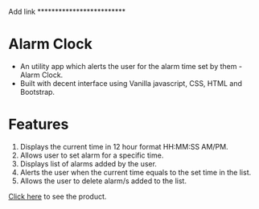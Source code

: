 
Add link ************************* 
# Alarm Clock
* An utility app which alerts the user for the alarm time set by them - Alarm Clock.
* Built with decent interface using Vanilla javascript, CSS, HTML and Bootstrap.

# Features
1. Displays the current time in 12 hour format HH:MM:SS AM/PM.
2. Allows user to set alarm for a specific time.
3. Displays list of alarms added by the user.
4. Alerts the user when the current time equals to the set time in the list.
5. Allows the user to delete alarm/s added to the list.

<a href="https://www.google.com/" target="_blank">Click here</a> to see the product.
